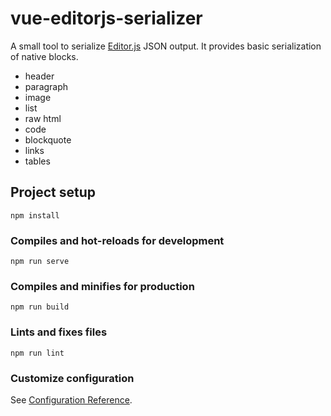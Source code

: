 # vue-editorjs-serializer

A small tool to serialize [Editor.js](https://editorjs.io/) JSON output.
It provides basic serialization of native blocks.

- header
- paragraph
- image
- list
- raw html
- code
- blockquote
- links
- tables

## Project setup

```
npm install
```

### Compiles and hot-reloads for development

```
npm run serve
```

### Compiles and minifies for production

```
npm run build
```

### Lints and fixes files

```
npm run lint
```

### Customize configuration

See [Configuration Reference](https://cli.vuejs.org/config/).
